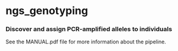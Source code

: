 ngs_genotyping
==============

### Discover and assign PCR-amplified alleles to individuals

See the MANUAL.pdf file for more information about the pipeline.

